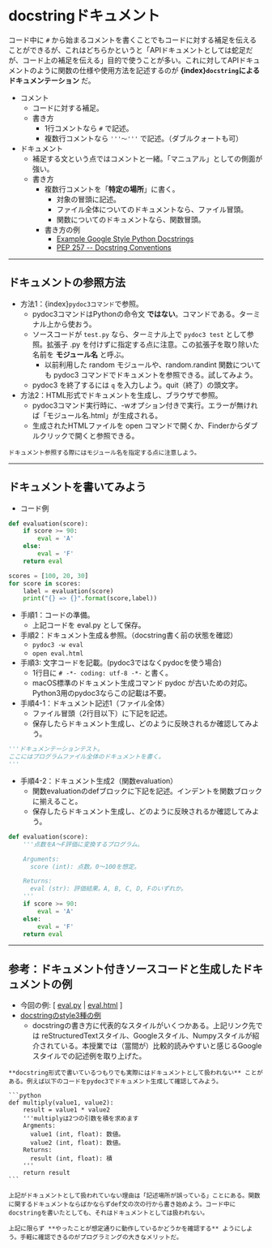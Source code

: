 # docstringドキュメント
コード中に ``#`` から始まるコメントを書くことでもコードに対する補足を伝えることができるが、これはどちらかというと「APIドキュメントとしては蛇足だが、コード上の補足を伝える」目的で使うことが多い。これに対してAPIドキュメントのように関数の仕様や使用方法を記述するのが **{index}`docstring`によるドキュメンテーション** だ。

- コメント
  - コードに対する補足。
  - 書き方
    - 1行コメントなら ``#`` で記述。
    - 複数行コメントなら ``'''〜'''`` で記述。（ダブルクォートも可）
- ドキュメント
  - 補足する文という点ではコメントと一緒。「マニュアル」としての側面が強い。
  - 書き方
    - 複数行コメントを「**特定の場所**」に書く。
      - 対象の冒頭に記述。
      - ファイル全体についてのドキュメントなら、ファイル冒頭。
      - 関数についてのドキュメントなら、関数冒頭。
    - 書き方の例
      - [Example Google Style Python Docstrings](http://sphinxcontrib-napoleon.readthedocs.io/en/latest/example_google.html)
      - [PEP 257 -- Docstring Conventions](https://www.python.org/dev/peps/pep-0257/)

---
## ドキュメントの参照方法
- 方法1：{index}`pydoc3コマンド`で参照。
  - pydoc3コマンドはPythonの命令文 **ではない**。コマンドである。ターミナル上から使おう。
  - ソースコードが ``test.py`` なら、ターミナル上で ``pydoc3 test`` として参照。拡張子 .py を付けずに指定する点に注意。この拡張子を取り除いた名前を **モジュール名** と呼ぶ。
    - 以前利用した random モジュールや、random.randint 関数についても pydoc3 コマンドでドキュメントを参照できる。試してみよう。
  - pydoc3 を終了するには ``q`` を入力しよう。quit（終了）の頭文字。
- 方法2：HTML形式でドキュメントを生成し、ブラウザで参照。
  - pydoc3コマンド実行時に、-wオプション付きで実行。エラーが無ければ「モジュール名.html」が生成される。
  - 生成されたHTMLファイルを open コマンドで開くか、Finderからダブルクリックで開くと参照できる。

```{note}
ドキュメント参照する際にはモジュール名を指定する点に注意しよう。
```

---
## ドキュメントを書いてみよう
- コード例

```Python
def evaluation(score):
    if score >= 90:
        eval = 'A'
    else:
        eval = 'F'
    return eval

scores = [100, 20, 30]
for score in scores:
    label = evaluation(score)
    print("{} => {}".format(score,label))
```

- 手順1：コードの準備。
  - 上記コードを eval.py として保存。
- 手順2：ドキュメント生成＆参照。（docstring書く前の状態を確認）
  - ``pydoc3 -w eval``
  - ``open eval.html``
- 手順3: 文字コードを記載。(pydoc3ではなくpydocを使う場合)
  - 1行目に ``# -*- coding: utf-8 -*-`` と書く。
  - macOS標準のドキュメント生成コマンド pydoc が古いための対応。Python3用のpydoc3ならこの記載は不要。
- 手順4-1：ドキュメント記述1（ファイル全体）
  - ファイル冒頭（2行目以下）に下記を記述。
  - 保存したらドキュメント生成し、どのように反映されるか確認してみよう。

```Python
'''ドキュメンテーションテスト。
ここにはプログラムファイル全体のドキュメントを書く。
'''
```

- 手順4-2：ドキュメント生成2（関数evaluation）
  - 関数evaluationのdefブロックに下記を記述。インデントを関数ブロックに揃えること。
  - 保存したらドキュメント生成し、どのように反映されるか確認してみよう。

```Python
def evaluation(score):
    '''点数をA〜F評価に変換するプログラム。

    Arguments:
      score (int): 点数。0〜100を想定。

    Returns:
      eval (str): 評価結果。A, B, C, D, Fのいずれか。
    '''
    if score >= 90:
        eval = 'A'
    else:
        eval = 'F'
    return eval
```

---
## 参考：ドキュメント付きソースコードと生成したドキュメントの例
- 今回の例: [ <a href="./samples/eval.py" target="_blank">eval.py</a> | <a href="./samples/eval.html" target="_blank">eval.html</a> ]
- [docstringのstyle3種の例](https://qiita.com/yokoc1322/items/ebf25c9cb779ff5ebc9c)
  - docstringの書き方に代表的なスタイルがいくつかある。上記リンク先では reStructuredTextスタイル、Googleスタイル、Numpyスタイルが紹介されている。本授業では（當間が）比較的読みやすいと感じるGoogleスタイルでの記述例を取り上げた。

````{warning}
**docstring形式で書いているつもりでも実際にはドキュメントとして扱われない** ことがある。例えば以下のコードをpydoc3でドキュメント生成して確認してみよう。

```python
def multiply(value1, value2):
    result = value1 * value2
    '''multiplyは2つの引数を積を求めます
    Argments:
      value1 (int, float): 数値。
      value2 (int, float): 数値。
    Returns:
      result (int, float): 積
    '''
    return result
```

上記がドキュメントとして扱われていない理由は「記述場所が誤っている」ことにある。関数に関するドキュメントならばかならずdef文の次の行から書き始めよう。コード中にdocstringを書いたとしても、それはドキュメントとしては扱われない。
````

```{note}
上記に限らず **やったことが想定通りに動作しているかどうかを確認する** ようにしよう。手軽に確認できるのがプログラミングの大きなメリットだ。
```

